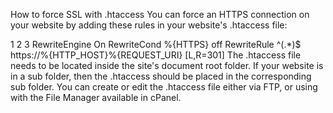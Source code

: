 How to force SSL with .htaccess
You can force an HTTPS connection on your website by adding these rules in your website's .htaccess file:

1
2
3
RewriteEngine On
RewriteCond %{HTTPS} off
RewriteRule ^(.*)$ https://%{HTTP_HOST}%{REQUEST_URI} [L,R=301]
The .htaccess file needs to be located inside the site's document root folder. If your website is in a sub folder, then the .htaccess should be placed in the corresponding sub folder.
You can create or edit the .htaccess file either via FTP, or using with the File Manager available in cPanel.
